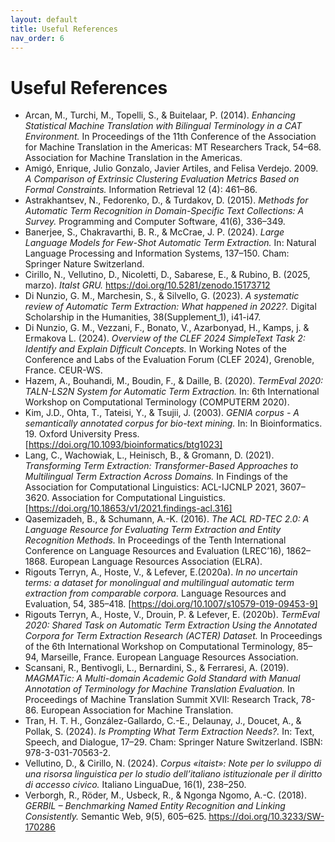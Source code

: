 ```yaml
---
layout: default
title: Useful References
nav_order: 6
---
```


# Useful References

- Arcan, M., Turchi, M., Topelli, S., & Buitelaar, P. (2014). *Enhancing Statistical Machine Translation with Bilingual Terminology in a CAT Environment.* In Proceedings of the 11th Conference of the Association for Machine Translation in the Americas: MT Researchers Track, 54–68. Association for Machine Translation in the Americas.
- Amigó, Enrique, Julio Gonzalo, Javier Artiles, and Felisa Verdejo. 2009. *A Comparison of Extrinsic Clustering Evaluation Metrics Based on Formal Constraints.* Information Retrieval 12 (4): 461–86.
- Astrakhantsev, N., Fedorenko, D., & Turdakov, D. (2015). *Methods for Automatic Term Recognition in Domain-Specific Text Collections: A Survey.* Programming and Computer Software, 41(6), 336–349.
- Banerjee, S., Chakravarthi, B. R., & McCrae, J. P. (2024). *Large Language Models for Few-Shot Automatic Term Extraction.* In: Natural Language Processing and Information Systems, 137–150. Cham: Springer Nature Switzerland.
- Cirillo, N., Vellutino, D., Nicoletti, D., Sabarese, E., & Rubino, B. (2025, marzo). *ItaIst GRU.* https://doi.org/10.5281/zenodo.15173712
- Di Nunzio, G. M., Marchesin, S., & Silvello, G. (2023). *A systematic review of Automatic Term Extraction: What happened in 2022?.* Digital Scholarship in the Humanities, 38(Supplement_1), i41-i47.
- Di Nunzio, G. M., Vezzani, F., Bonato, V., Azarbonyad, H., Kamps, j. & Ermakova L. (2024). *Overview of the CLEF 2024 SimpleText Task 2: Identify and Explain Difficult Concepts.* In Working Notes of the Conference and Labs of the Evaluation Forum (CLEF 2024), Grenoble, France. CEUR-WS.
- Hazem, A., Bouhandi, M., Boudin, F., & Daille, B. (2020). *TermEval 2020: TALN-LS2N System for Automatic Term Extraction.* In: 6th International Workshop on Computational Terminology (COMPUTERM 2020).
- Kim, J.D., Ohta, T., Tateisi, Y., & Tsujii, J. (2003). *GENIA corpus - A semantically annotated corpus for bio-text mining.* In: In Bioinformatics. 19. Oxford University Press. [https://doi.org/10.1093/bioinformatics/btg1023]
- Lang, C., Wachowiak, L., Heinisch, B., & Gromann, D. (2021). *Transforming Term Extraction: Transformer-Based Approaches to Multilingual Term Extraction Across Domains.* In Findings of the Association for Computational Linguistics: ACL-IJCNLP 2021, 3607–3620. Association for Computational Linguistics. [https://doi.org/10.18653/v1/2021.findings-acl.316]
- Qasemizadeh, B., & Schumann, A.-K. (2016). *The ACL RD-TEC 2.0: A Language Resource for Evaluating Term Extraction and Entity Recognition Methods.* In Proceedings of the Tenth International Conference on Language Resources and Evaluation (LREC’16), 1862–1868. European Language Resources Association (ELRA).
- Rigouts Terryn, A., Hoste, V., & Lefever, E.(2020a). *In no uncertain terms: a dataset for monolingual and multilingual automatic term extraction from comparable corpora.* Language Resources and Evaluation, 54, 385–418. [https://doi.org/10.1007/s10579-019-09453-9]
- Rigouts Terryn, A., Hoste, V., Drouin, P. & Lefever, E. (2020b). *TermEval 2020: Shared Task on Automatic Term Extraction Using the Annotated Corpora for Term Extraction Research (ACTER) Dataset.* In Proceedings of the 6th International Workshop on Computational Terminology, 85–94, Marseille, France. European Language Resources Association.
- Scansani, R., Bentivogli, L., Bernardini, S., & Ferraresi, A. (2019). *MAGMATic: A Multi-domain Academic Gold Standard with Manual Annotation of Terminology for Machine Translation Evaluation.* In Proceedings of Machine Translation Summit XVII: Research Track, 78-86. European Association for Machine Translation.
- Tran, H. T. H., González-Gallardo, C.-E., Delaunay, J., Doucet, A., & Pollak, S. (2024). *Is Prompting What Term Extraction Needs?.* In: Text, Speech, and Dialogue, 17–29. Cham: Springer Nature Switzerland. ISBN: 978-3-031-70563-2.
- Vellutino, D., & Cirillo, N. (2024). *Corpus «itaist»: Note per lo sviluppo di una risorsa linguistica per lo studio dell’italiano istituzionale per il diritto di accesso civico.* Italiano LinguaDue, 16(1), 238–250.
- Verborgh, R., Röder, M., Usbeck, R., & Ngonga Ngomo, A.-C. (2018). *GERBIL – Benchmarking Named Entity Recognition and Linking Consistently.* Semantic Web, 9(5), 605–625. https://doi.org/10.3233/SW-170286
